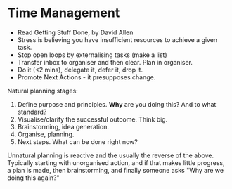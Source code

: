 # Time Management
* Read Getting Stuff Done, by David Allen
* Stress is believing you have insufficient resources to achieve a given task.
* Stop open loops by externalising tasks (make a list)
* Transfer inbox to organiser and then clear. Plan in organiser.
* Do it (<2 mins), delegate it, defer it, drop it.
* Promote Next Actions - it presupposes change.

Natural planning stages:
1. Define purpose and principles. **Why** are you doing this? And to what standard?
2. Visualise/clarify the successful outcome. Think big.
3. Brainstorming, idea generation.
4. Organise, planning.
5. Next steps. What can be done right now?

Unnatural planning is reactive and the usually the reverse of the above.
Typically starting with unorganised action, and if that makes little progress,
a plan is made, then brainstorming, and finally someone asks "Why are we doing
this again?"
